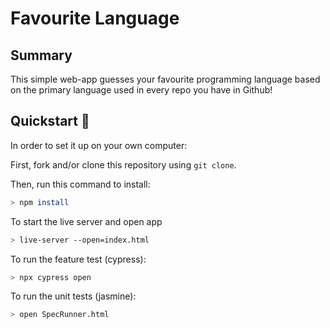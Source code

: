 # Favourite Language 

## Summary
This simple web-app guesses your favourite programming language based on the primary language used in every repo you have in Github!


## Quickstart :runner:

In order to set it up on your own computer:

First, fork and/or clone this repository using ```git clone```.

Then, run this command to install:
```bash
> npm install
```
To start the live server and open app
```bash
> live-server --open=index.html
```

To run the feature test (cypress):
```bash
> npx cypress open
```

To run the unit tests (jasmine):
```bash
> open SpecRunner.html 
```



  
